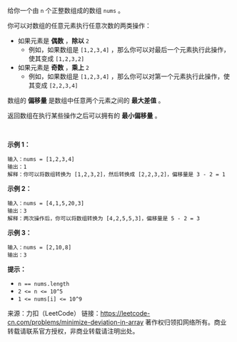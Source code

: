 给你一个由 ```n``` 个正整数组成的数组 ```nums``` 。

你可以对数组的任意元素执行任意次数的两类操作：

* 如果元素是 **偶数** ，**除以** ```2```
    * 例如，如果数组是 ```[1,2,3,4]``` ，那么你可以对最后一个元素执行此操作，使其变成 ```[1,2,3,2]```
* 如果元素是 **奇数** ，**乘上** ```2```
    * 例如，如果数组是 ```[1,2,3,4]``` ，那么你可以对第一个元素执行此操作，使其变成 ```[2,2,3,4]```

数组的 **偏移量** 是数组中任意两个元素之间的 **最大差值** 。

返回数组在执行某些操作之后可以拥有的 **最小偏移量** 。

 

**示例 1：**
```
输入：nums = [1,2,3,4]
输出：1
解释：你可以将数组转换为 [1,2,3,2]，然后转换成 [2,2,3,2]，偏移量是 3 - 2 = 1
```
**示例 2：**
```
输入：nums = [4,1,5,20,3]
输出：3
解释：两次操作后，你可以将数组转换为 [4,2,5,5,3]，偏移量是 5 - 2 = 3
```
**示例 3：**
```
输入：nums = [2,10,8]
输出：3
```

**提示：**

* ```n == nums.length```
* ```2 <= n <= 10^5```
* ```1 <= nums[i] <= 10^9```

来源：力扣（LeetCode）
链接：https://leetcode-cn.com/problems/minimize-deviation-in-array
著作权归领扣网络所有。商业转载请联系官方授权，非商业转载请注明出处。
